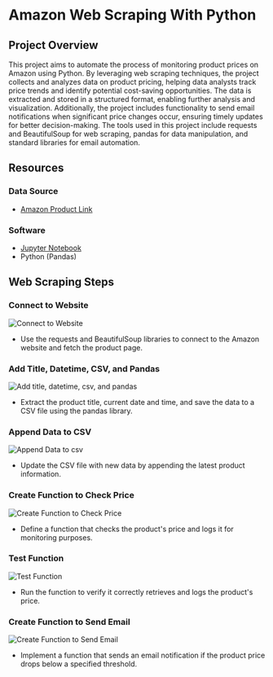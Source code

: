 # Amazon Web Scraping With Python

## Project Overview
This project aims to automate the process of monitoring product prices on Amazon using Python. By leveraging web scraping techniques, the project collects and analyzes data on product pricing, helping data analysts track price trends and identify potential cost-saving opportunities. The data is extracted and stored in a structured format, enabling further analysis and visualization. Additionally, the project includes functionality to send email notifications when significant price changes occur, ensuring timely updates for better decision-making. The tools used in this project include requests and BeautifulSoup for web scraping, pandas for data manipulation, and standard libraries for email automation.

## Resources

### Data Source
- [Amazon Product Link](https://www.amazon.com/Funny-Data-Systems-Business-Analyst/dp/B07FNW9FGJ/ref=sr_1_3?dchild=1&keywords=data%2Banalyst%2Btshirt&qid=1626655184&sr=8-3&customId=B0752XJYNL&th=1)

### Software
- [Jupyter Notebook](https://github.com/priyanka-velu/Amazon_Web_Scraper/blob/main/Amazon_Web_Scraping_Python_Pandas.ipynb)
- Python (Pandas)

## Web Scraping Steps

### Connect to Website

![Connect to Website](https://github.com/user-attachments/assets/845dae6f-c3e6-4f61-a402-90ba69188382)

- Use the requests and BeautifulSoup libraries to connect to the Amazon website and fetch the product page.

### Add Title, Datetime, CSV, and Pandas

![Add title, datetime, csv, and pandas](https://github.com/user-attachments/assets/8d9a7050-b8b6-4606-b8f3-6d54df35291f)

- Extract the product title, current date and time, and save the data to a CSV file using the pandas library.

### Append Data to CSV

![Append Data to csv](https://github.com/user-attachments/assets/41193b5b-a97d-493e-9638-b4df2198c70c)

- Update the CSV file with new data by appending the latest product information.

### Create Function to Check Price

![Create Function to Check Price](https://github.com/user-attachments/assets/4425e1cc-ba8d-4d81-8197-96a027acad6c)

- Define a function that checks the product's price and logs it for monitoring purposes.

### Test Function

![Test Function](https://github.com/user-attachments/assets/b3317a19-bcb0-4e6c-a522-c9cbedb25e1c)

- Run the function to verify it correctly retrieves and logs the product's price.

### Create Function to Send Email

![Create Function to Send Email](https://github.com/user-attachments/assets/f0848711-e933-4a5a-9562-4f1eaba4c1dc)

- Implement a function that sends an email notification if the product price drops below a specified threshold.
